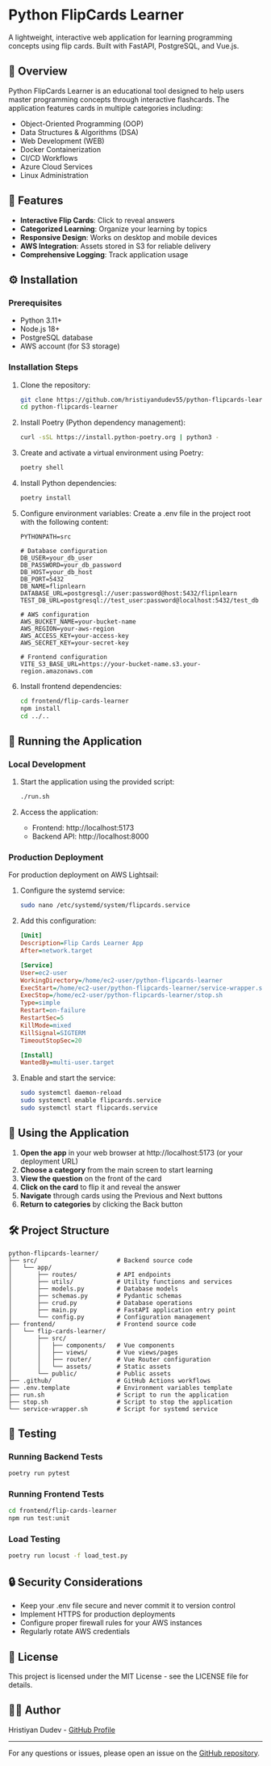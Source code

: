 # Python FlipCards Learner

A lightweight, interactive web application for learning programming concepts using flip cards. Built with FastAPI, PostgreSQL, and Vue.js.

## 📖 Overview

Python FlipCards Learner is an educational tool designed to help users master programming concepts through interactive flashcards. The application features cards in multiple categories including:

- Object-Oriented Programming (OOP)
- Data Structures & Algorithms (DSA)
- Web Development (WEB)
- Docker Containerization
- CI/CD Workflows
- Azure Cloud Services
- Linux Administration

## 🚀 Features

- **Interactive Flip Cards**: Click to reveal answers
- **Categorized Learning**: Organize your learning by topics
- **Responsive Design**: Works on desktop and mobile devices
- **AWS Integration**: Assets stored in S3 for reliable delivery
- **Comprehensive Logging**: Track application usage

## ⚙️ Installation

### Prerequisites

- Python 3.11+
- Node.js 18+
- PostgreSQL database
- AWS account (for S3 storage)

### Installation Steps

1. Clone the repository:
   ```bash
   git clone https://github.com/hristiyandudev55/python-flipcards-learner.git
   cd python-flipcards-learner
   ```

2. Install Poetry (Python dependency management):
   ```bash
   curl -sSL https://install.python-poetry.org | python3 -
   ```

3. Create and activate a virtual environment using Poetry:
   ```bash
   poetry shell
   ```

4. Install Python dependencies:
   ```bash
   poetry install
   ```

5. Configure environment variables:
   Create a .env file in the project root with the following content:
   ```
   PYTHONPATH=src
   
   # Database configuration
   DB_USER=your_db_user
   DB_PASSWORD=your_db_password
   DB_HOST=your_db_host
   DB_PORT=5432
   DB_NAME=flipnlearn
   DATABASE_URL=postgresql://user:password@host:5432/flipnlearn
   TEST_DB_URL=postgresql://test_user:password@localhost:5432/test_db
   
   # AWS configuration
   AWS_BUCKET_NAME=your-bucket-name
   AWS_REGION=your-aws-region
   AWS_ACCESS_KEY=your-access-key
   AWS_SECRET_KEY=your-secret-key
   
   # Frontend configuration
   VITE_S3_BASE_URL=https://your-bucket-name.s3.your-region.amazonaws.com
   ```

6. Install frontend dependencies:
   ```bash
   cd frontend/flip-cards-learner
   npm install
   cd ../..
   ```

## 🏃 Running the Application

### Local Development

1. Start the application using the provided script:
   ```bash
   ./run.sh
   ```

2. Access the application:
   - Frontend: http://localhost:5173
   - Backend API: http://localhost:8000

### Production Deployment

For production deployment on AWS Lightsail:

1. Configure the systemd service:
   ```bash
   sudo nano /etc/systemd/system/flipcards.service
   ```

2. Add this configuration:
   ```ini
   [Unit]
   Description=Flip Cards Learner App
   After=network.target

   [Service]
   User=ec2-user
   WorkingDirectory=/home/ec2-user/python-flipcards-learner
   ExecStart=/home/ec2-user/python-flipcards-learner/service-wrapper.sh
   ExecStop=/home/ec2-user/python-flipcards-learner/stop.sh
   Type=simple
   Restart=on-failure
   RestartSec=5
   KillMode=mixed
   KillSignal=SIGTERM
   TimeoutStopSec=20

   [Install]
   WantedBy=multi-user.target
   ```

3. Enable and start the service:
   ```bash
   sudo systemctl daemon-reload
   sudo systemctl enable flipcards.service
   sudo systemctl start flipcards.service
   ```

## 📱 Using the Application

1. **Open the app** in your web browser at http://localhost:5173 (or your deployment URL)
2. **Choose a category** from the main screen to start learning
3. **View the question** on the front of the card
4. **Click on the card** to flip it and reveal the answer
5. **Navigate** through cards using the Previous and Next buttons
6. **Return to categories** by clicking the Back button

## 🛠️ Project Structure

```
python-flipcards-learner/
├── src/                      # Backend source code
│   └── app/
│       ├── routes/           # API endpoints
│       ├── utils/            # Utility functions and services
│       ├── models.py         # Database models
│       ├── schemas.py        # Pydantic schemas
│       ├── crud.py           # Database operations
│       ├── main.py           # FastAPI application entry point
│       └── config.py         # Configuration management
├── frontend/                 # Frontend source code
│   └── flip-cards-learner/
│       ├── src/
│       │   ├── components/   # Vue components
│       │   ├── views/        # Vue views/pages
│       │   ├── router/       # Vue Router configuration
│       │   └── assets/       # Static assets
│       └── public/           # Public assets
├── .github/                  # GitHub Actions workflows
├── .env.template             # Environment variables template
├── run.sh                    # Script to run the application
├── stop.sh                   # Script to stop the application
└── service-wrapper.sh        # Script for systemd service
```

## 🧪 Testing

### Running Backend Tests

```bash
poetry run pytest
```

### Running Frontend Tests

```bash
cd frontend/flip-cards-learner
npm run test:unit
```

### Load Testing

```bash
poetry run locust -f load_test.py
```

## 🔒 Security Considerations

- Keep your .env file secure and never commit it to version control
- Implement HTTPS for production deployments
- Configure proper firewall rules for your AWS instances
- Regularly rotate AWS credentials

## 📄 License

This project is licensed under the MIT License - see the LICENSE file for details.

## 👨‍💻 Author

Hristiyan Dudev - [GitHub Profile](https://github.com/hristiyandudev55)

---

For any questions or issues, please open an issue on the [GitHub repository](https://github.com/hristiyandudev55/python-flipcards-learner/issues).